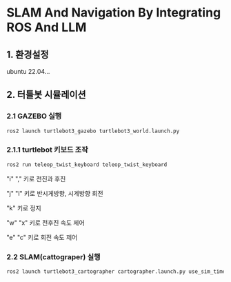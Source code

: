 # SLAM And Navigation By Integrating ROS And LLM
## 1. 환경설정
ubuntu 22.04...
## 2. 터틀봇 시뮬레이션
### 2.1 GAZEBO 실행
```bash 
ros2 launch turtlebot3_gazebo turtlebot3_world.launch.py
```
### 2.1.1 turtlebot 키보드 조작
```bash
ros2 run teleop_twist_keyboard teleop_twist_keyboard
```
"i" "," 키로 전진과 후진

"j" "l" 키로 반시게방향, 시계방향 회전

"k" 키로 정지

"w" "x" 키로 전후진 속도 제어

"e" "c" 키로 회전 속도 제어

### 2.2 SLAM(cattograper) 실행
```bash
ros2 launch turtlebot3_cartographer cartographer.launch.py use_sim_time:=True
```
